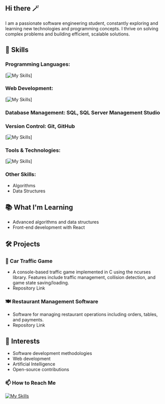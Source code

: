 ## Hi there 🪄 

I am a passionate software engineering student, constantly exploring and learning new technologies and programming concepts. I thrive on solving complex problems and building efficient, scalable solutions.

## 🔧 Skills

### Programming Languages:
[![My Skills](https://skillicons.dev/icons?i=c,cpp,cs,java,py,js)]

### Web Development:
[![My Skills](https://skillicons.dev/icons?i=html,css,react,tailwind)]

### Database Management: SQL, SQL Server Management Studio

### Version Control: Git, GitHub
[![My Skills](https://skillicons.dev/icons?i=git,github)]

### Tools & Technologies:
[![My Skills](https://skillicons.dev/icons?i=visualstudio,vscode,eclipse,idea,nodejs)]

### Other Skills:
- Algorithms
- Data Structures

## 📚 What I'm Learning
- Advanced algorithms and data structures
- Front-end development with React

## 🛠️ Projects

### 🚗 Car Traffic Game 

- A console-based traffic game implemented in C using the ncurses library.
Features include traffic management, collision detection, and game state saving/loading.
- Repository Link

### 🍽️ Restaurant Management Software 

- Software for managing restaurant operations including orders, tables, and payments.
- Repository Link

## 🌱 Interests
- Software development methodologies
- Web development
- Artificial Intelligence
- Open-source contributions

### 📫 How to Reach Me

[![My Skills](https://skillicons.dev/icons?i=linkedin)](https://www.linkedin.com/in/aysebozkurt47/)
